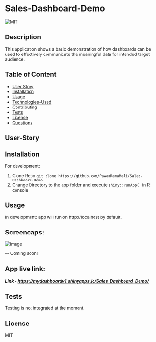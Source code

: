 # Sales-Dashboard-Demo

![MIT](https://img.shields.io/static/v1?label=License&message=MIT&color=green)

## Description

This application shows a basic demonstration of how dashboards can be used to effectively communicate the meaningful data for intended target audience.

## Table of Content

- [User Story](#User-Story)
- [Installation](#Installation)
- [Usage](#Usage)
- [Technologies-Used](#Technologies-Used)
- [Contributing](#Contributing)
- [Tests](#Tests)
- [License](#License)
- [Questions](#Questions)


## User-Story

## Installation

For development:

1. Clone Repo `git clone https://github.com/PawanRamaMali/Sales-Dashboard-Demo` 
2. Change Directory to the app folder and execute `shiny::runApp()` in R console

## Usage

In development: app will run on http://localhost by default.

## Screencaps:

![image](https://user-images.githubusercontent.com/11299574/112169549-4df5f300-8c18-11eb-99b7-de72b9301104.png)

-- Coming soon!

## App live link:

##### Link - https://mydashboardv1.shinyapps.io/Sales_Dashboard_Demo/ 

## Tests

Testing is not integrated at the moment.

## License

MIT
